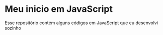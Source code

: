 <h1>Meu inicio em JavaScript</h1>

<p>Esse repositório contém alguns códigos em JavaScript que eu desenvolvi sozinho </p>
